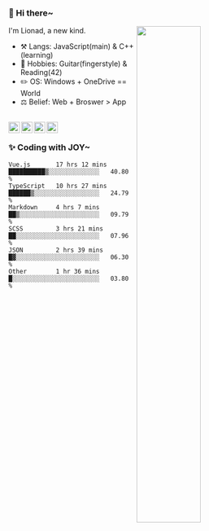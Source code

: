 ### 👋 Hi there~

[<img align="right" width="50%" src="https://github-readme-stats.vercel.app/api?username=Lionad-Morotar&show_icons=true">](https://metrics.lecoq.io/Lionad-Morotar?template=classic)

I'm Lionad, a new kind.

- ⚒️ Langs: JavaScript(main) & C++(learning)
- 🎨 Hobbies: Guitar(fingerstyle) & Reading(42)
- ✏️ OS: Windows + OneDrive == World
- ⚖️ Belief: Web + Broswer > App

<br />

<a href="https://www.lionad.art">
  <img align="left" alt="lionad-art" width="22px" src="https://cdn.jsdelivr.net/npm/simple-icons@3.1.0/icons/wordpress.svg" />
</a>
<a href="#1806234223">
  <img align="left" alt="1806234223" width="22px" src="https://cdn.jsdelivr.net/npm/simple-icons@3.1.0/icons/tencentqq.svg" />
</a>
<a href="https://www.zhihu.com/people/Lionad">
  <img align="left" alt="132yse" width="22px" src="https://cdn.jsdelivr.net/npm/simple-icons@3.1.0/icons/zhihu.svg" />
</a>
<a href="https://github.com/Lionad-Morotar">
  <img align="left" alt="yisar" width="22px" src="https://cdn.jsdelivr.net/npm/simple-icons@3.1.0/icons/github.svg" />
</a>

<br />

### ✨ Coding with JOY~

<!--START_SECTION:waka-->

```text
Vue.js       17 hrs 12 mins  ██████████▒░░░░░░░░░░░░░░   40.80 %
TypeScript   10 hrs 27 mins  ██████▒░░░░░░░░░░░░░░░░░░   24.79 %
Markdown     4 hrs 7 mins    ██▒░░░░░░░░░░░░░░░░░░░░░░   09.79 %
SCSS         3 hrs 21 mins   ██░░░░░░░░░░░░░░░░░░░░░░░   07.96 %
JSON         2 hrs 39 mins   █▓░░░░░░░░░░░░░░░░░░░░░░░   06.30 %
Other        1 hr 36 mins    █░░░░░░░░░░░░░░░░░░░░░░░░   03.80 %
```

<!--END_SECTION:waka-->
